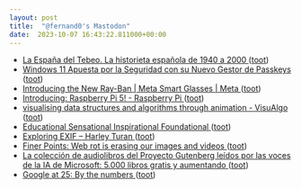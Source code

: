 ```yaml
---
layout: post
title:  "@fernand0's Mastodon"
date:  2023-10-07 16:43:22.811000+00:00
---
```

*  [La España del Tebeo. La historieta española de 1940 a 2000 ](https://fotografiasenmovimiento.wordpress.com/2023/10/07/la-espana-del-tebeo-la-historieta-espanola-de-1940-a-2000) ([toot](https://mastodon.social/@fernand0/111194734775254063))
*  [Windows 11 Apuesta por la Seguridad con su Nuevo Gestor de Passkeys ](https://wwwhatsnew.com/2023/09/25/windows-11-apuesta-por-la-seguridad-con-su-nuevo-gestor-de-passkeys) ([toot](https://mastodon.social/@fernand0/111194616734035465))
*  [Introducing the New Ray-Ban \| Meta Smart Glasses \| Meta ](https://about.fb.com/news/2023/09/new-ray-ban-meta-smart-glasses) ([toot](https://mastodon.social/@fernand0/111194413498675040))
*  [Introducing: Raspberry Pi 5! - Raspberry Pi ](https://www.raspberrypi.com/news/introducing-raspberry-pi-5) ([toot](https://mastodon.social/@fernand0/111194277084412613))
*  [visualising data structures and algorithms through animation - VisuAlgo ](https://visualgo.net/e) ([toot](https://mastodon.social/@fernand0/111193940994018619))
*  [Educational Sensational Inspirational Foundational ](https://esif.dev) ([toot](https://mastodon.social/@fernand0/111193816019986784))
*  [Exploring EXIF – Harley Turan ](https://hturan.com/writing/exploring-exi) ([toot](https://mastodon.social/@fernand0/111193534716817547))
*  [Finer Points: Web rot is erasing our images and videos ](https://www.dpreview.com/opinion/0517674260/web-rot-is-erasing-our-images-and-video) ([toot](https://mastodon.social/@fernand0/111193165633390226))
*  [La colección de audiolibros del Proyecto Gutenberg leídos por las voces de la IA de Microsoft: 5.000 libros gratis y aumentando ](https://www.microsiervos.com/archivo/libros/coleccion-audiolibros-proyecto-gutenberg-voces-ia-microsoft-libros-gratis.htm) ([toot](https://mastodon.social/@fernand0/111193109156264724))
*  [Google at 25: By the numbers ](https://blog.google/inside-google/company-announcements/google-fun-facts-25th-birthday) ([toot](https://mastodon.social/@fernand0/111192833825133608))
